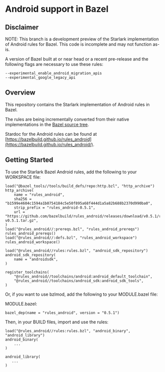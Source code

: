# Android support in Bazel

## Disclaimer

NOTE: This branch is a development preview of the Starlark implementation of Android rules for Bazel. This code is incomplete and may not function as-is.

A version of Bazel built at or near head or a recent pre-release and the following flags are necessary to use these rules:

```
--experimental_enable_android_migration_apis
--experimental_google_legacy_api
```

## Overview

This repository contains the Starlark implementation of Android rules in Bazel.

The rules are being incrementally converted from their native implementations
in the [Bazel source
tree](https://source.bazel.build/bazel/+/master:src/main/java/com/google/devtools/build/lib/rules/android/).

Stardoc for the Android rules can be found at
[https://bazelbuild.github.io/rules_android](https://bazelbuild.github.io/rules_android/).

## Getting Started
To use the Starlark Bazel Android rules, add the following to your WORKSPACE file:


```starlark
load("@bazel_tools//tools/build_defs/repo:http.bzl", "http_archive")
http_archive(
    name = "rules_android",
    sha256 = "b1599e4604c1594a1b0754184c5e50f895a68f444d1a5a82b688b2370d990ba0",
    strip_prefix = "rules_android-0.5.1",
    url = "https://github.com/bazelbuild/rules_android/releases/download/v0.5.1/rules_android-v0.5.1.tar.gz",
)
load("@rules_android//:prereqs.bzl", "rules_android_prereqs")
rules_android_prereqs()
load("@rules_android//:defs.bzl", "rules_android_workspace")
rules_android_workspace()

load("@rules_android//rules:rules.bzl", "android_sdk_repository")
android_sdk_repository(
    name = "androidsdk",
)

register_toolchains(
    "@rules_android//toolchains/android:android_default_toolchain",
    "@rules_android//toolchains/android_sdk:android_sdk_tools",
)
```


Or, if you want to use bzlmod, add the following to your MODULE.bazel file:

MODULE.bazel:

```starlark
bazel_dep(name = "rules_android", version = "0.5.1")
```



Then, in your BUILD files, import and use the rules:

```starlark
load("@rules_android//rules:rules.bzl", "android_binary", "android_library")
android_binary(
    ...
)

android_library(
   ...
)
```
